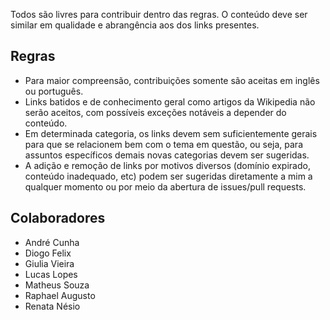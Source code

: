 Todos são livres para contribuir dentro das regras. O conteúdo deve ser similar em qualidade e abrangência aos dos links presentes.

## Regras
 - Para maior compreensão, contribuições somente são aceitas em inglês ou português.
 - Links batidos e de conhecimento geral como artigos da Wikipedia não serão aceitos, com possíveis exceções notáveis a depender do conteúdo.
 - Em determinada categoria, os links devem sem suficientemente gerais para que se relacionem bem com o tema em questão, ou seja, para assuntos específicos demais novas categorias devem ser sugeridas.
 - A adição e remoção de links por motivos diversos (domínio expirado, conteúdo inadequado, etc) podem ser sugeridas diretamente a mim a qualquer momento ou por meio da abertura de issues/pull requests.

## Colaboradores
 - André Cunha
 - Diogo Felix
 - Giulia Vieira
 - Lucas Lopes
 - Matheus Souza
 - Raphael Augusto
 - Renata Nésio
